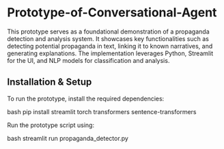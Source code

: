 # Prototype-of-Conversational-Agent
This prototype serves as a foundational demonstration of a propaganda detection and analysis system. It showcases key functionalities such as detecting potential propaganda in text, linking it to known narratives, and generating explanations. The implementation leverages Python, Streamlit for the UI, and NLP models for classification and analysis.

## Installation & Setup
To run the prototype, install the required dependencies:

bash
pip install streamlit torch transformers sentence-transformers


Run the prototype script using:

bash
streamlit run propaganda_detector.py
